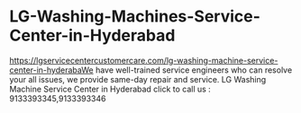# LG-Washing-Machines-Service-Center-in-Hyderabad
https://lgservicecentercustomercare.com/lg-washing-machine-service-center-in-hyderabaWe have well-trained service engineers who can resolve your all issues, we provide same-day repair and service.  LG Washing Machine Service Center in Hyderabad click to call us : 9133393345,9133393346 
